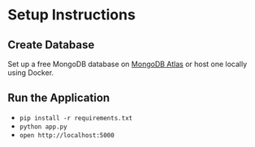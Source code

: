 # Setup Instructions

## Create Database

Set up a free MongoDB database on [MongoDB Atlas](https://cloud.mongodb.com) or host one locally using Docker.

## Run the Application

- `pip install -r requirements.txt`
- `python app.py`
- `open http://localhost:5000`
